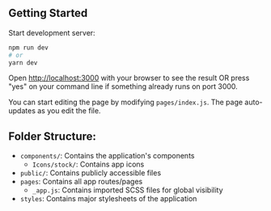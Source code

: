 ## Getting Started

Start development server:

```bash
npm run dev
# or
yarn dev
```

Open [http://localhost:3000](http://localhost:3000) with your browser to see the result OR press "yes" on your command line if something already runs on port 3000.

You can start editing the page by modifying `pages/index.js`. The page auto-updates as you edit the file.

## Folder Structure:

- `components/`: Contains the application's components
    - `Icons/stock/`: Contains app icons
- `public/`: Contains publicly accessible files
- `pages`: Contains all app routes/pages
    - `_app.js`: Contains imported SCSS files for global visibility
- `styles`: Contains major stylesheets of the application